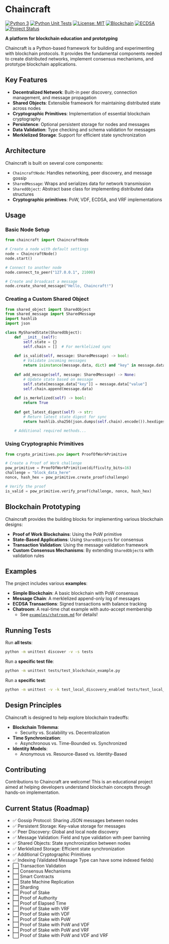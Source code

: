 # Chaincraft

[![Python 3](https://img.shields.io/badge/python-3.8%2B-blue?logo=python)](https://www.python.org/downloads/)
[![Python Unit Tests](https://github.com/google/adk-python/actions/workflows/python-unit-tests.yml/badge.svg)]([https://github.com/google/adk-python/actions/workflows/python-unit-tests.yml](https://github.com/jio-gl/chaincraft/blob/main/.github/workflows/python-app.yml))
[![License: MIT](https://img.shields.io/badge/License-MIT-yellow.svg)](https://opensource.org/licenses/MIT)
[![Blockchain](https://img.shields.io/badge/blockchain-educational-blueviolet)](https://github.com/jio-gl/chaincraft)
[![ECDSA](https://img.shields.io/badge/ECDSA-supported-green)](https://github.com/jio-gl/chaincraft)
[![Project Status](https://img.shields.io/badge/status-in%20development-yellow)](https://github.com/jio-gl/chaincraft)

**A platform for blockchain education and prototyping**

Chaincraft is a Python-based framework for building and experimenting with blockchain protocols. It provides the fundamental components needed to create distributed networks, implement consensus mechanisms, and prototype blockchain applications.

## Key Features

- **Decentralized Network**: Built-in peer discovery, connection management, and message propagation  
- **Shared Objects**: Extensible framework for maintaining distributed state across nodes  
- **Cryptographic Primitives**: Implementation of essential blockchain cryptography  
- **Persistence**: Optional persistent storage for nodes and messages  
- **Data Validation**: Type checking and schema validation for messages  
- **Merklelized Storage**: Support for efficient state synchronization  

## Architecture

Chaincraft is built on several core components:

- `ChaincraftNode`: Handles networking, peer discovery, and message gossip  
- `SharedMessage`: Wraps and serializes data for network transmission  
- `SharedObject`: Abstract base class for implementing distributed data structures  
- **Cryptographic primitives**: PoW, VDF, ECDSA, and VRF implementations  

## Usage

### Basic Node Setup

```python
from chaincraft import ChaincraftNode

# Create a node with default settings
node = ChaincraftNode()
node.start()

# Connect to another node
node.connect_to_peer("127.0.0.1", 21000)

# Create and broadcast a message
node.create_shared_message("Hello, Chaincraft!")
```

### Creating a Custom Shared Object

```python
from shared_object import SharedObject
from shared_message import SharedMessage
import hashlib
import json

class MySharedState(SharedObject):
    def __init__(self):
        self.state = {}
        self.chain = []  # For merklelized sync
    
    def is_valid(self, message: SharedMessage) -> bool:
        # Validate incoming messages
        return isinstance(message.data, dict) and "key" in message.data
        
    def add_message(self, message: SharedMessage) -> None:
        # Update state based on message
        self.state[message.data["key"]] = message.data["value"]
        self.chain.append(message.data)
        
    def is_merkelized(self) -> bool:
        return True
        
    def get_latest_digest(self) -> str:
        # Return latest state digest for sync
        return hashlib.sha256(json.dumps(self.chain).encode()).hexdigest()
    
    # Additional required methods...
```

### Using Cryptographic Primitives

```python
from crypto_primitives.pow import ProofOfWorkPrimitive

# Create a Proof of Work challenge
pow_primitive = ProofOfWorkPrimitive(difficulty_bits=16)
challenge = "block_data_here"
nonce, hash_hex = pow_primitive.create_proof(challenge)

# Verify the proof
is_valid = pow_primitive.verify_proof(challenge, nonce, hash_hex)
```

## Blockchain Prototyping

Chaincraft provides the building blocks for implementing various blockchain designs:

- **Proof of Work Blockchains**: Using the PoW primitive  
- **State-Based Applications**: Using `SharedObject`s for consensus  
- **Transaction Validation**: Using the message validation framework  
- **Custom Consensus Mechanisms**: By extending `SharedObject`s with validation rules  

## Examples

The project includes various **examples**:

- **Simple Blockchain**: A basic blockchain with PoW consensus  
- **Message Chain**: A merklelized append-only log of messages  
- **ECDSA Transactions**: Signed transactions with balance tracking  
- **Chatroom**: A real-time chat example with auto-accept membership  
  - See [`examples/chatroom.md`](examples/chatroom.md) for details!

## Running Tests

Run **all tests**:

```bash
python -m unittest discover -v -s tests
```

Run a **specific test file**:

```bash
python -m unittest tests/test_blockchain_example.py
```

Run a **specific test**:

```bash
python -m unittest -v -k test_local_discovery_enabled tests/test_local_discovery.py
```

## Design Principles

Chaincraft is designed to help explore blockchain tradeoffs:

- **Blockchain Trilemma**:  
  - Security vs. Scalability vs. Decentralization
- **Time Synchronization**:  
  - Asynchronous vs. Time-Bounded vs. Synchronized
- **Identity Models**:  
  - Anonymous vs. Resource-Based vs. Identity-Based

## Contributing

Contributions to Chaincraft are welcome! This is an educational project aimed at helping developers understand blockchain concepts through hands-on implementation.

## Current Status (Roadmap)

- ✅ Gossip Protocol: Sharing JSON messages between nodes  
- ✅ Persistent Storage: Key-value storage for messages  
- ✅ Peer Discovery: Global and local node discovery  
- ✅ Message Validation: Field and type validation with peer banning  
- ✅ Shared Objects: State synchronization between nodes  
- ✅ Merklelized Storage: Efficient state synchronization  
- ✅ Additional Cryptographic Primitives  
- ✅ Indexing (Validated Message Type can have some indexed fields)  
- ⬜ Transaction Validation  
- ⬜ Consensus Mechanisms  
- ⬜ Smart Contracts  
- ⬜ State Machine Replication  
- ⬜ Sharding  
- ⬜ Proof of Stake  
- ⬜ Proof of Authority  
- ⬜ Proof of Elapsed Time  
- ⬜ Proof of Stake with VRF  
- ⬜ Proof of Stake with VDF  
- ⬜ Proof of Stake with PoW  
- ⬜ Proof of Stake with PoW and VDF  
- ⬜ Proof of Stake with PoW and VRF  
- ⬜ Proof of Stake with PoW and VDF and VRF  
